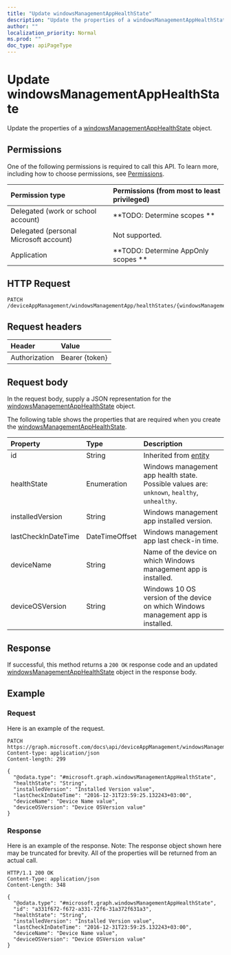 ```yaml
---
title: "Update windowsManagementAppHealthState"
description: "Update the properties of a windowsManagementAppHealthState object."
author: ""
localization_priority: Normal
ms.prod: ""
doc_type: apiPageType
---
```


# Update windowsManagementAppHealthState

Update the properties of a [windowsManagementAppHealthState](../resources/windowsmanagementapphealthstate.md) object.

## Permissions
One of the following permissions is required to call this API. To learn more, including how to choose permissions, see [Permissions](/concepts/permissions-reference.md).

|Permission type|Permissions (from most to least privileged)|
|:---|:---|
|Delegated (work or school account)|**TODO: Determine scopes **|
|Delegated (personal Microsoft account)|Not supported.|
|Application|**TODO: Determine AppOnly scopes **|

## HTTP Request
<!-- {
  "blockType": "ignored"
}
-->
``` http
PATCH /deviceAppManagement/windowsManagementApp/healthStates/{windowsManagementAppHealthStateId}
```

## Request headers
|Header|Value|
|:---|:---|
|Authorization|Bearer {token}|

## Request body
In the request body, supply a JSON representation for the [windowsManagementAppHealthState](../resources/windowsManagementAppHealthState.md) object.

The following table shows the properties that are required when you create the [windowsManagementAppHealthState](../resources/windowsmanagementapphealthstate.md).

|Property|Type|Description|
|:---|:---|:---|
|id|String| Inherited from [entity](../resources/entity.md)|
|healthState|Enumeration|Windows management app health state. Possible values are: `unknown`, `healthy`, `unhealthy`.|
|installedVersion|String|Windows management app installed version.|
|lastCheckInDateTime|DateTimeOffset|Windows management app last check-in time.|
|deviceName|String|Name of the device on which Windows management app is installed.|
|deviceOSVersion|String|Windows 10 OS version of the device on which Windows management app is installed.|



## Response
If successful, this method returns a `200 OK` response code and an updated [windowsManagementAppHealthState](../resources/windowsmanagementapphealthstate.md) object in the response body.

## Example

### Request
Here is an example of the request.
<!-- {
  "blockType": "request",
  "name": "update_windowsmanagementapphealthstate"
}
-->
``` http
PATCH https://graph.microsoft.com/docs\api/deviceAppManagement/windowsManagementApp/healthStates/{windowsManagementAppHealthStateId}
Content-type: application/json
Content-length: 299

{
  "@odata.type": "#microsoft.graph.windowsManagementAppHealthState",
  "healthState": "String",
  "installedVersion": "Installed Version value",
  "lastCheckInDateTime": "2016-12-31T23:59:25.132243+03:00",
  "deviceName": "Device Name value",
  "deviceOSVersion": "Device OSVersion value"
}
```

### Response
Here is an example of the response. Note: The response object shown here may be truncated for brevity. All of the properties will be returned from an actual call.
<!-- {
  "blockType": "response",
  "truncated": true
}
-->
``` http
HTTP/1.1 200 OK
Content-Type: application/json
Content-Length: 348

{
  "@odata.type": "#microsoft.graph.windowsManagementAppHealthState",
  "id": "a331f672-f672-a331-72f6-31a372f631a3",
  "healthState": "String",
  "installedVersion": "Installed Version value",
  "lastCheckInDateTime": "2016-12-31T23:59:25.132243+03:00",
  "deviceName": "Device Name value",
  "deviceOSVersion": "Device OSVersion value"
}
```

